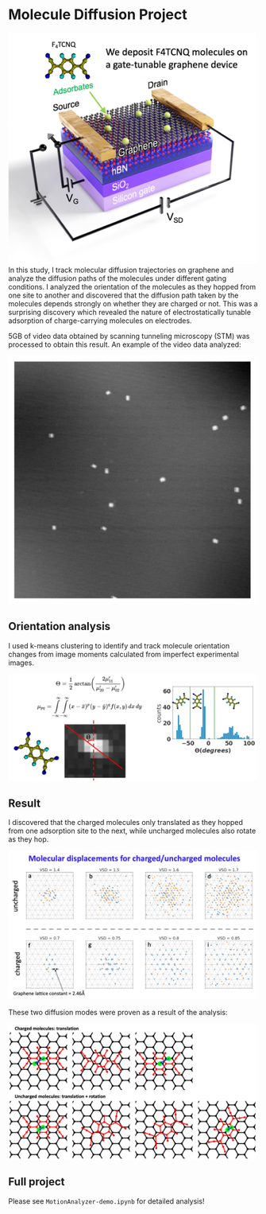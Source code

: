 # Molecule Diffusion Project
<img src="https://github.com/i02132002/molecule_diffusion/blob/master/device_figure.png" width="500" />
In this study, I track molecular diffusion trajectories on graphene and analyze the diffusion paths of the molecules under different gating conditions. I analyzed the orientation of the molecules as they hopped from one site to another and discovered that the diffusion path taken by the molecules depends strongly on whether they are charged or not. This was a surprising discovery which revealed the nature of electrostatically tunable adsorption of charge-carrying molecules on electrodes.


5GB of video data obtained by scanning tunneling microscopy (STM) was processed to obtain this result. An example of the video data analyzed:


<img src="https://github.com/i02132002/molecule_diffusion/blob/master/demo_movie.gif" width="500" />

## Orientation analysis
I used k-means clustering to identify and track molecule orientation changes from image moments calculated from imperfect experimental images.


<img src="https://github.com/i02132002/molecule_diffusion/blob/master/molecule_orientation_figure.png" width="500" />

## Result
I discovered that the charged molecules only translated as they hopped from one adsorption site to the next, while uncharged molecules also rotate as they hop.

<img src="https://github.com/i02132002/molecule_diffusion/blob/master/scatter.png" width="500" />

These two diffusion modes were proven as a result of the analysis:

<img src="https://github.com/i02132002/molecule_diffusion/blob/master/diffusion_paths.png" width="500" />


## Full project
Please see `MotionAnalyzer-demo.ipynb` for detailed analysis!

